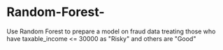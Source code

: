 # Random-Forest-
Use Random Forest to prepare a model on fraud data  treating those who have taxable_income &lt;= 30000 as "Risky" and others are "Good"
